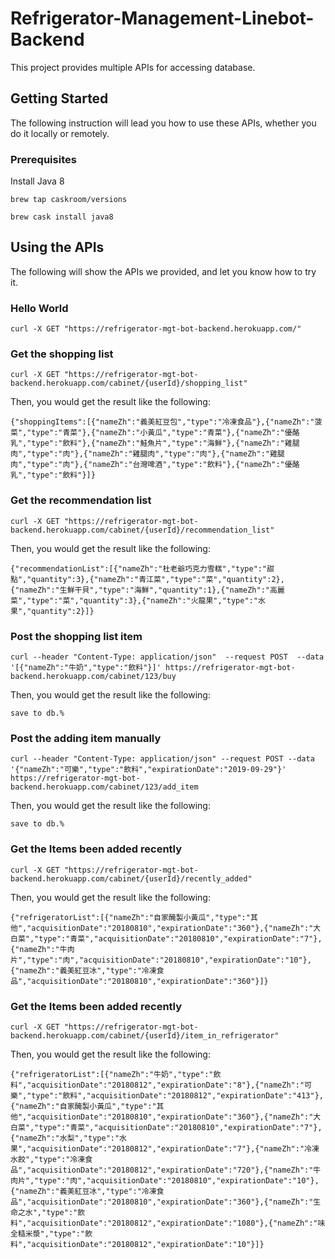 # Refrigerator-Management-Linebot-Backend

This project provides multiple APIs for accessing database.

## Getting Started

The following instruction will lead you how to use these APIs, whether you do it locally or remotely.

### Prerequisites

Install Java 8

```
brew tap caskroom/versions
```

```
brew cask install java8
```

## Using the APIs

The following will show the APIs we provided, and let you know how to try it.

### Hello World

```
curl -X GET "https://refrigerator-mgt-bot-backend.herokuapp.com/"
```

### Get the shopping list

```
curl -X GET "https://refrigerator-mgt-bot-backend.herokuapp.com/cabinet/{userId}/shopping_list"
```

Then, you would get the result like the following:

```
{"shoppingItems":[{"nameZh":"義美紅豆包","type":"冷凍食品"},{"nameZh":"菠菜","type":"青菜"},{"nameZh":"小黃瓜","type":"青菜"},{"nameZh":"優酪乳","type":"飲料"},{"nameZh":"鮭魚片","type":"海鮮"},{"nameZh":"雞腿肉","type":"肉"},{"nameZh":"雞腿肉","type":"肉"},{"nameZh":"雞腿肉","type":"肉"},{"nameZh":"台灣啤酒","type":"飲料"},{"nameZh":"優酪乳","type":"飲料"}]}
```

### Get the recommendation list

```
curl -X GET "https://refrigerator-mgt-bot-backend.herokuapp.com/cabinet/{userId}/recommendation_list"
```

Then, you would get the result like the following:

```
{"recommendationList":[{"nameZh":"杜老爺巧克力雪糕","type":"甜點","quantity":3},{"nameZh":"青江菜","type":"菜","quantity":2},{"nameZh":"生鮮干貝","type":"海鮮","quantity":1},{"nameZh":"高麗菜","type":"菜","quantity":3},{"nameZh":"火龍果","type":"水果","quantity":2}]}
```

### Post the shopping list item

```
curl --header "Content-Type: application/json"  --request POST  --data '[{"nameZh":"牛奶","type":"飲料"}]' https://refrigerator-mgt-bot-backend.herokuapp.com/cabinet/123/buy
```

Then, you would get the result like the following:

```
save to db.%
```

### Post the adding item manually

```
curl --header "Content-Type: application/json" --request POST --data '{"nameZh":"可樂","type":"飲料","expirationDate":"2019-09-29"}' https://refrigerator-mgt-bot-backend.herokuapp.com/cabinet/123/add_item
```

Then, you would get the result like the following:

```
save to db.%
```

### Get the Items been added recently

```
curl -X GET "https://refrigerator-mgt-bot-backend.herokuapp.com/cabinet/{userId}/recently_added"
```

Then, you would get the result like the following:

```
{"refrigeratorList":[{"nameZh":"自家醃製小黃瓜","type":"其他","acquisitionDate":"20180810","expirationDate":"360"},{"nameZh":"大白菜","type":"青菜","acquisitionDate":"20180810","expirationDate":"7"},{"nameZh":"牛肉片","type":"肉","acquisitionDate":"20180810","expirationDate":"10"},{"nameZh":"義美紅豆冰","type":"冷凍食品","acquisitionDate":"20180810","expirationDate":"360"}]}
```

### Get the Items been added recently

```
curl -X GET "https://refrigerator-mgt-bot-backend.herokuapp.com/cabinet/{userId}/item_in_refrigerator"
```

Then, you would get the result like the following:

```
{"refrigeratorList":[{"nameZh":"牛奶","type":"飲料","acquisitionDate":"20180812","expirationDate":"8"},{"nameZh":"可樂","type":"飲料","acquisitionDate":"20180812","expirationDate":"413"},{"nameZh":"自家醃製小黃瓜","type":"其他","acquisitionDate":"20180810","expirationDate":"360"},{"nameZh":"大白菜","type":"青菜","acquisitionDate":"20180810","expirationDate":"7"},{"nameZh":"水梨","type":"水果","acquisitionDate":"20180812","expirationDate":"7"},{"nameZh":"冷凍水餃","type":"冷凍食品","acquisitionDate":"20180812","expirationDate":"720"},{"nameZh":"牛肉片","type":"肉","acquisitionDate":"20180810","expirationDate":"10"},{"nameZh":"義美紅豆冰","type":"冷凍食品","acquisitionDate":"20180810","expirationDate":"360"},{"nameZh":"生命之水","type":"飲料","acquisitionDate":"20180812","expirationDate":"1080"},{"nameZh":"味全糙米漿","type":"飲料","acquisitionDate":"20180812","expirationDate":"10"}]}
```

